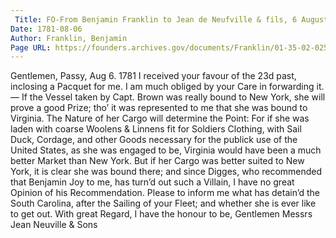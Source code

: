 ```yaml
---
 Title: FO-From Benjamin Franklin to Jean de Neufville & fils, 6 August 1781
Date: 1781-08-06
Author: Franklin, Benjamin
Page URL: https://founders.archives.gov/documents/Franklin/01-35-02-0256
---
```


Gentlemen,
Passy, Aug 6. 1781
I received your favour of the 23d past, inclosing a Pacquet for me. I am much obliged by your Care in forwarding it.— If the Vessel taken by Capt. Brown was really bound to New York, she will prove a good Prize; tho’ it was represented to me that she was bound to Virginia. The Nature of her Cargo will determine the Point: For if she was laden with coarse Woolens & Linnens fit for Soldiers Clothing, with Sail Duck, Cordage, and other Goods necessary for the publick use of the United States, as she was engaged to be, Virginia would have been a much better Market than New York. But if her Cargo was better suited to New York, it is clear she was bound there; and since Digges, who recommended that Benjamin Joy to me, has turn’d out such a Villain, I have no great Opinion of his Recommendation. Please to inform me what has detain’d the South Carolina, after the Sailing of your Fleet; and whether she is ever like to get out.
With great Regard, I have the honour to be, Gentlemen
Messrs Jean Neuville & Sons

